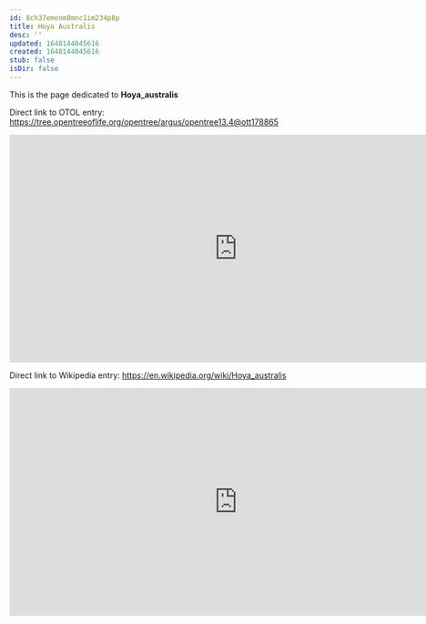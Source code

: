 ```yaml
---
id: 8ch37emenm8mnc1im234p8p
title: Hoya Australis
desc: ''
updated: 1648144045616
created: 1648144045616
stub: false
isDir: false
---
```

This is the page dedicated to **Hoya_australis**


Direct link to OTOL entry: https://tree.opentreeoflife.org/opentree/argus/opentree13.4@ott178865



<html>
    <body>
    <iframe src="https://tree.opentreeoflife.org/opentree/argus/opentree13.4@ott178865"
    width="800" height="400" frameborder="0" allowfullscreen> </iframe>
    </body>
</html>
    


Direct link to Wikipedia entry: https://en.wikipedia.org/wiki/Hoya_australis



<html>
    <body>
    <iframe src="https://en.wikipedia.org/wiki/Hoya_australis"
    width="800" height="400" frameborder="0" allowfullscreen> </iframe>
    </body>
</html>
    
